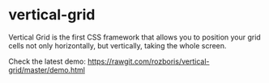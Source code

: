 vertical-grid
=============

Vertical Grid is the first CSS framework that allows you to position your grid cells not only horizontally, but vertically, taking the whole screen.

Check the latest demo: https://rawgit.com/rozboris/vertical-grid/master/demo.html